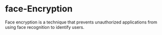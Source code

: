 # face-Encryption
Face encryption is a technique that prevents unauthorized applications from using face recognition to identify users.
